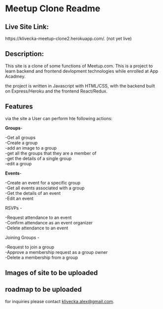 <h1>Meetup Clone Readme</h1>

<h2>Live Site Link: </h2>
https://klivecka-meetup-clone2.herokuapp.com/. (not yet live)

<h2>Description: </h2>
This site is a clone of some functions of Meetup.com. 
This is a project to learn backend and frontend devlopment technologies while enrolled at App Acadmey.

the project is written in Javascript with HTML/CSS, with the backend built on Express/Heroku and the frontend React/Redux.

<h2>Features</h2>

via the site a User can perform hte following actions:

**Groups**- 

-Get all groups <br/>
-Create a group <br/>
-add an image to a group <br/>
-get all the groups that they are a member of <br/>
-get the details of a single group <br/>
-edit a group <br/>

**Events**- 

-Create an event for a specific group</br>
-Get all events associated with a group  </br>
-Get the details of an event  </br>
-Edit an event  </br>

RSVPs - 

-Request attendance to an event  </br>
-Confirm attendance as an event organizer </br>
-Delete attendance to an event  </br>

Joining Groups -

-Request to join a group </br>
-Approve a membership request as a group owner  </br>
-Delete a membership from a group  </br>


<h2>Images of site to be uploaded</h2>

<h2>roadmap to be uploaded</h2>

for inquiries please contact klivecka.alex@gmail.com.
